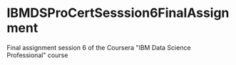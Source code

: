 # IBMDSProCertSesssion6FinalAssignment
Final assignment session 6 of the Coursera "IBM Data Science Professional" course
